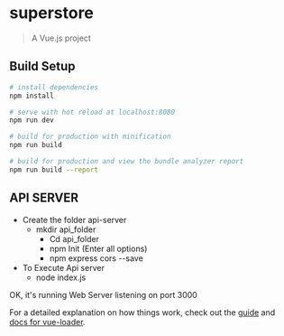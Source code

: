 # superstore

> A Vue.js project

## Build Setup

``` bash
# install dependencies
npm install

# serve with hot reload at localhost:8080
npm run dev

# build for production with minification
npm run build

# build for production and view the bundle analyzer report
npm run build --report
```
 ## API SERVER
- Create the folder api-server
  - mkdir api_folder 
	- Cd api_folder
	- npm Init (Enter all options)
	- npm express cors --save
- To Execute Api server
	- node index.js
	
OK, it's running
Web Server listening on port 3000


For a detailed explanation on how things work, check out the [guide](http://vuejs-templates.github.io/webpack/) and [docs for vue-loader](http://vuejs.github.io/vue-loader).
